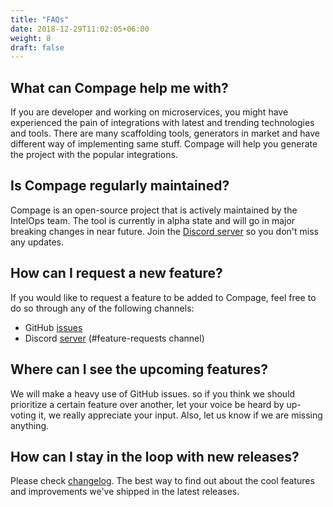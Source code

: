 ```yaml
---
title: "FAQs"
date: 2018-12-29T11:02:05+06:00
weight: 8
draft: false
---
```



## What can Compage help me with?

If you are developer and working on microservices, you might have experienced the pain of integrations with latest and
trending technologies and tools. There are many scaffolding tools, generators in market and have different way of
implementing same stuff. Compage will help you generate the project with the popular integrations.

## Is Compage regularly maintained?

Compage is an open-source project that is actively maintained by the IntelOps team. The tool is currently in alpha state
and will go in major breaking changes in near future. Join the [Discord server](https://discord.gg/DeapQc22qe) so you
don't miss any updates.

## How can I request a new feature?

If you would like to request a feature to be added to Compage, feel free to do so through any of the following channels:

- GitHub [issues](https://github.com/intelops/compage/issues)
- Discord [server](https://discord.gg/DeapQc22qe) (#feature-requests channel)
<!-- - Via [Twitter](https://twitter.com/IntelOpsAi) --> <!-- update this later when Twitter account gets reinstated --> 

## Where can I see the upcoming features?

We will make a heavy use of GitHub issues. so if you think we should prioritize a certain feature over another, let your
voice be heard by up-voting it, we really appreciate your input. Also, let us know if we are missing anything.

## How can I stay in the loop with new releases?

Please check  [changelog](https://github.com/intelops/compage/releases). The best way to find out about the cool
features and improvements we've shipped in the latest releases.